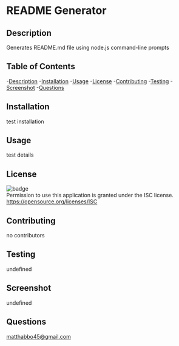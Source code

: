 
  # README Generator
  ## Description
  Generates README.md file using node.js command-line prompts
  

  ## Table of Contents
  -[Description](#description)
  -[Installation](#installation)
  -[Usage](#usage)
  -[License](#license)
  -[Contributing](#contributing)
  -[Testing](#testing)
  -[Screenshot](#screenshot)
  -[Questions](#questions)

  ## Installation
  test installation

  ## Usage
  test details

  ## License
  ![badge](https://img.shields.io/badge/license-ISC-important)
  <br>
  Permission to use this application is granted under the ISC license. <https://opensource.org/licenses/ISC>
  
  ## Contributing
  no contributors

  ## Testing
  undefined

  ## Screenshot
  undefined

  ## Questions
  matthabbo45@gmail.com
  
  